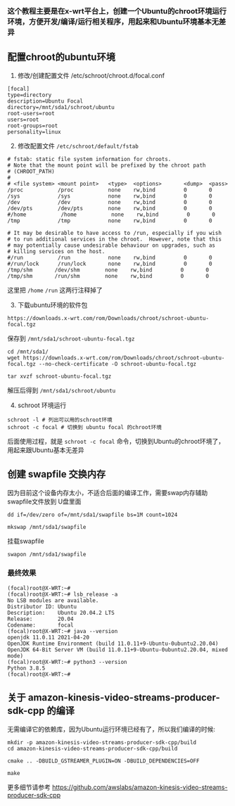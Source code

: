### 这个教程主要是在x-wrt平台上，创建一个Ubuntu的chroot环境运行环境，方便开发/编译/运行相关程序，用起来和Ubuntu环境基本无差异


## 配置chroot的ubuntu环境

1. 修改/创建配置文件 /etc/schroot/chroot.d/focal.conf
```
[focal]
type=directory
description=Ubuntu Focal
directory=/mnt/sda1/schroot/ubuntu
root-users=root
users=root
root-groups=root
personality=linux
```

2. 修改配置文件 `/etc/schroot/default/fstab`
```
# fstab: static file system information for chroots.
# Note that the mount point will be prefixed by the chroot path
# (CHROOT_PATH)
#
# <file system> <mount point>   <type>  <options>       <dump>  <pass>
/proc           /proc           none    rw,bind         0       0
/sys            /sys            none    rw,bind         0       0
/dev            /dev            none    rw,bind         0       0
/dev/pts        /dev/pts        none    rw,bind         0       0
#/home           /home           none    rw,bind         0       0
/tmp            /tmp            none    rw,bind         0       0

# It may be desirable to have access to /run, especially if you wish
# to run additional services in the chroot.  However, note that this
# may potentially cause undesirable behaviour on upgrades, such as
# killing services on the host.
#/run           /run            none    rw,bind         0       0
#/run/lock      /run/lock       none    rw,bind         0       0
/tmp/shm       /dev/shm        none    rw,bind         0       0
/tmp/shm       /run/shm        none    rw,bind         0       0
```
这里把 `/home` `/run` 这两行注释掉了

3. 下载ubuntu环境的软件包
```
https://downloads.x-wrt.com/rom/Downloads/chroot/schroot-ubuntu-focal.tgz
```
保存到 `/mnt/sda1/schroot-ubuntu-focal.tgz`
```
cd /mnt/sda1/
wget https://downloads.x-wrt.com/rom/Downloads/chroot/schroot-ubuntu-focal.tgz --no-check-certificate -O schroot-ubuntu-focal.tgz

tar xvzf schroot-ubuntu-focal.tgz
```

解压后得到 `/mnt/sda1/schroot/ubuntu`

4. schroot 环境运行
```
schroot -l # 列出可以用的schroot环境
schroot -c focal # 切换到 ubuntu focal 的chroot环境
```

后面使用过程，就是 `schroot -c focal` 命令，切换到Ubuntu的chroot环境了，用起来跟Ubuntu基本无差异


## 创建 swapfile 交换内存
因为目前这个设备内存太小，不适合后面的编译工作，需要swap内存辅助
swapfile文件放到 U盘里面

```
dd if=/dev/zero of=/mnt/sda1/swapfile bs=1M count=1024

mkswap /mnt/sda1/swapfile
```

挂载swapfile
```
swapon /mnt/sda1/swapfile
```

### 最终效果
```
(focal)root@X-WRT:~#
(focal)root@X-WRT:~# lsb_release -a
No LSB modules are available.
Distributor ID: Ubuntu
Description:    Ubuntu 20.04.2 LTS
Release:        20.04
Codename:       focal
(focal)root@X-WRT:~# java --version
openjdk 11.0.11 2021-04-20
OpenJDK Runtime Environment (build 11.0.11+9-Ubuntu-0ubuntu2.20.04)
OpenJDK 64-Bit Server VM (build 11.0.11+9-Ubuntu-0ubuntu2.20.04, mixed mode)
(focal)root@X-WRT:~# python3 --version
Python 3.8.5
(focal)root@X-WRT:~#
```


## 关于 amazon-kinesis-video-streams-producer-sdk-cpp 的编译

无需编译它的依赖库，因为Ubuntu运行环境已经有了，所以我们编译的时候:

```
mkdir -p amazon-kinesis-video-streams-producer-sdk-cpp/build
cd amazon-kinesis-video-streams-producer-sdk-cpp/build

cmake .. -DBUILD_GSTREAMER_PLUGIN=ON -DBUILD_DEPENDENCIES=OFF

make
```
更多细节请参考 https://github.com/awslabs/amazon-kinesis-video-streams-producer-sdk-cpp
